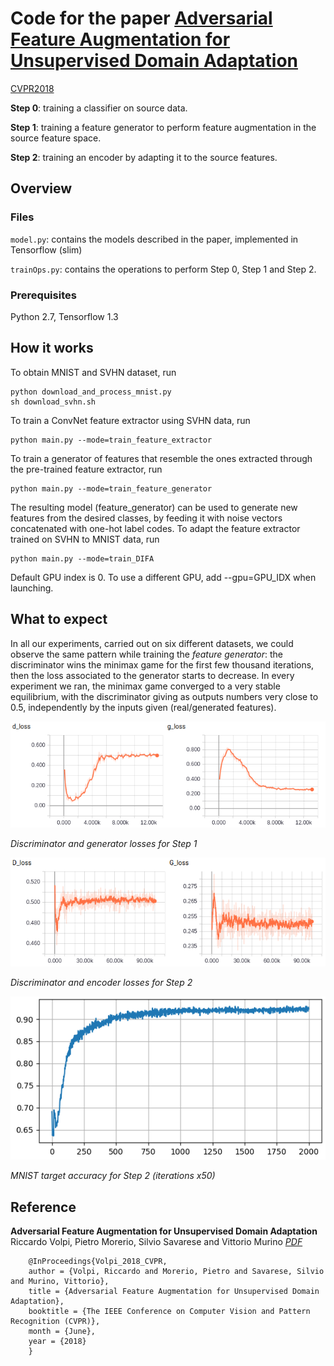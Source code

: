# Code for the paper [Adversarial Feature Augmentation for Unsupervised Domain Adaptation](https://arxiv.org/abs/1711.08561)

[CVPR2018](http://openaccess.thecvf.com/content_cvpr_2018/html/Volpi_Adversarial_Feature_Augmentation_CVPR_2018_paper.html)

**Step 0**: training a classifier on source data.

**Step 1**: training a feature generator to perform feature augmentation in the source feature space.

**Step 2**: training an encoder by adapting it to the source features.

## Overview

### Files

``model.py``: contains the models described in the paper, implemented in Tensorflow (slim)

``trainOps.py``: contains the operations to perform Step 0, Step 1 and Step 2.

### Prerequisites

Python 2.7, Tensorflow 1.3

## How it works

To obtain MNIST and SVHN dataset, run

```
python download_and_process_mnist.py
sh download_svhn.sh
```

To train a ConvNet feature extractor using SVHN data, run

```
python main.py --mode=train_feature_extractor
```

To train a generator of features that resemble the ones extracted through the pre-trained feature extractor, run

```
python main.py --mode=train_feature_generator
```
The resulting model (feature_generator) can be used to generate new features from the desired classes, by feeding it with noise vectors concatenated with one-hot label codes. To adapt the feature extractor trained on SVHN to MNIST data, run

```
python main.py --mode=train_DIFA
```
Default GPU index is 0. To use a different GPU, add --gpu=GPU_IDX when launching. 

## What to expect

In all our experiments, carried out on six different datasets, we could observe the same pattern while training the *feature generator*: the discriminator wins the minimax game for the first few thousand iterations, then the loss associated to the generator starts to decrease. In every experiment we ran, the minimax game converged to a very stable equilibrium, with the discriminator giving as outputs numbers very close to 0.5, independently by the inputs given (real/generated features).

![plot](./pics/plot.png) 

*Discriminator and generator losses for Step 1*

![plot2](./pics/plot2.png) 

*Discriminator and encoder losses for Step 2*

![acc](./pics/accuracy.png) 

*MNIST target accuracy for Step 2 (iterations x50)*


## Reference

**Adversarial Feature Augmentation for Unsupervised Domain Adaptation**  
Riccardo Volpi, Pietro Morerio, Silvio Savarese and Vittorio Murino *[PDF](https://arxiv.org/abs/1711.08561)* 
```
    @InProceedings{Volpi_2018_CVPR,
    author = {Volpi, Riccardo and Morerio, Pietro and Savarese, Silvio and Murino, Vittorio},
    title = {Adversarial Feature Augmentation for Unsupervised Domain Adaptation},
    booktitle = {The IEEE Conference on Computer Vision and Pattern Recognition (CVPR)},
    month = {June},
    year = {2018}
    }
```
